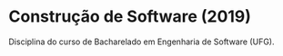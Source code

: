 # Construção de Software (2019)
Disciplina do curso de Bacharelado em Engenharia de Software (UFG).
